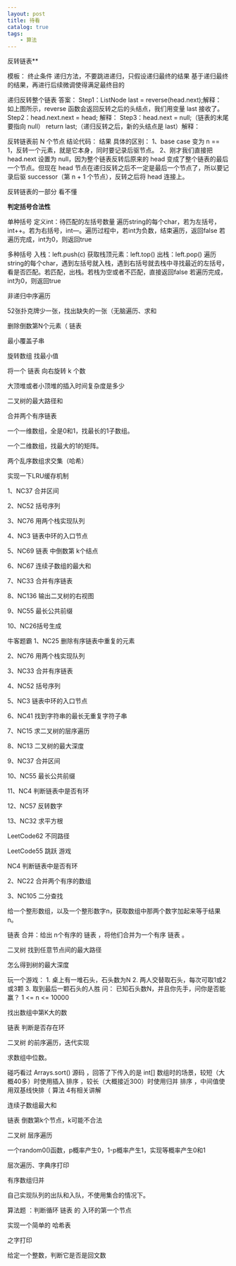 ```yaml
---
layout: post
title: 待看
catalog: true
tags:
    - 算法
---
```

反转链表**

模板：   终止条件  递归方法，不要跳进递归，只假设递归最终的结果  基于递归最终的结果，再进行后续微调使得满足最终目的

递归反转整个链表   答案：    Step1：ListNode  last = reverse(head.next);解释：    如上图所示，reverse 函数会返回反转之后的头结点，我们用变量 last 接收了。              Step2：head.next.next  = head; 解释：    Step3：head.next =  null;（链表的末尾要指向 null）  return last;（递归反转之后，新的头结点是 last）解释：

反转链表前 N 个节点   结论代码：    结果    具体的区别：     1、base case 变为 n == 1，反转一个元素，就是它本身，同时要记录后驱节点。     2、刚才我们直接把  head.next 设置为 null，因为整个链表反转后原来的 head 变成了整个链表的最后一个节点。但现在 head 节点在递归反转之后不一定是最后一个节点了，所以要记录后驱 successor（第 n + 1 个节点），反转之后将 head 连接上。

反转链表的一部分     看不懂

**判定括号合法性**

单种括号     定义int：待匹配的左括号数量  遍历string的每个char，若为左括号，int++。若为右括号，int—。遍历过程中，若int为负数，结束遍历，返回false  若遍历完成，int为0，则返回true

多种括号        入栈：left.push(c)  获取栈顶元素：left.top()  出栈：left.pop()  遍历string的每个char，遇到左括号就入栈，遇到右括号就去栈中寻找最近的左括号，看是否匹配。若匹配，出栈。若栈为空或者不匹配，直接返回false  若遍历完成，int为0，则返回true

非递归中序遍历

52张扑克牌少一张，找出缺失的一张（无脑遍历、求和

删除倒数第N个元素（ 链表

最小覆盖子串

旋转数组 找最小值

将一个 链表 向右旋转 k 个数

大顶堆或者小顶堆的插入时间复杂度是多少

二叉树的最大路径和

合并两个有序链表

一个一维数组，全是0和1，找最长的1子数组。

一个二维数组，找最大的1的矩阵。

两个乱序数组求交集（哈希）

实现一下LRU缓存机制

1、NC37 合并区间

2、NC52 括号序列

3、NC76 用两个栈实现队列

4、NC3 链表中环的入口节点

5、NC69 链表 中倒数第 k个结点

6、NC67 连续子数组的最大和

7、NC33 合并有序链表

8、NC136 输出二叉树的右视图

9、NC55 最长公共前缀

10、NC26括号生成

牛客题霸    1、NC25 删除有序链表中重复的元素

2、NC76 用两个栈实现队列

3、NC33 合并有序链表

4、NC52 括号序列

5、NC3 链表中环的入口节点

6、NC41 找到字符串的最长无重复字符子串

7、NC15 求二叉树的层序遍历

8、NC13 二叉树的最大深度

9、NC37 合并区间

10、NC55 最长公共前缀

11、NC4 判断链表中是否有环

12、NC57 反转数字

13、NC32 求平方根

LeetCode62 不同路径

LeetCode55 跳跃 游戏

NC4    判断链表中是否有环

2、NC22  合并两个有序的数组

3、NC105  二分查找

给一个整形数组，以及一个整形数字n，获取数组中那两个数字加起来等于结果n。

链表 合并：给出 n个有序的 链表 ，将他们合并为一个有序 链表 。

二叉树 找到任意节点间的最大路径

怎么得到树的最大深度

玩一个游戏：   1. 桌上有一堆石头，石头数为N  2. 两人交替取石头，每次可取1或2或3颗  3. 取到最后一颗石头的人胜  问：  已知石头数N，并且你先手，问你是否能赢？  1 <= n <= 10000

找出数组中第K大的数

链表 判断是否存在环

二叉树 的前序遍历，迭代实现

求数组中位数。

碰巧看过 Arrays.sort() 源码 ，回答了下传入的是 int[] 数组时的场景，较短（大概40多）时使用插入 排序 ，较长（大概接近300）时使用归并 排序 ，中间值使用双基线快排（ 算法 4有相关讲解

连续子数组最大和

链表 倒数第k个节点，k可能不合法

二叉树 层序遍历

一个random0()函数，p概率产生0，1-p概率产生1，实现等概率产生0和1

层次遍历、字典序打印

有序数组归并

自己实现队列的出队和入队，不使用集合的情况下。

算法题 ：判断循环 链表 的 入环的第一个节点

实现一个简单的 哈希表

之字打印

给定一个整数，判断它是否是回文数
